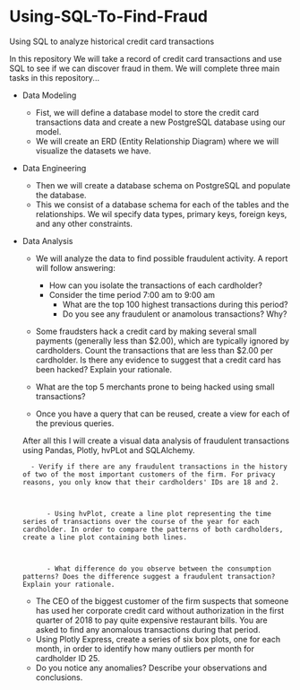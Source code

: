# Using-SQL-To-Find-Fraud
Using SQL to analyze historical credit card transactions 

In this repository We will take a record of credit card transactions and use SQL to see if we can discover fraud in them. We will complete three main tasks in this repository...

* Data Modeling
    - Fist, we will define a database model to store the credit card transactions data and create a new PostgreSQL database using our model.
    - We will create an ERD (Entity Relationship Diagram) where we will visualize the datasets we have.

* Data Engineering
    - Then we will create a database schema on PostgreSQL and populate the database.
    - This we consist of a database schema for each of the tables and the relationships. We wil specify data types, primary keys, foreign keys, and any other constraints.

* Data Analysis
    - We will analyze the data to find possible fraudulent activity. A report will follow answering:

         - How can you isolate the transactions of each cardholder?
         - Consider the time period 7:00 am to 9:00 am
            - What are the top 100 highest transactions during this period?
            - Do you see any fraudulent or anamolous transactions? Why?

     - Some fraudsters hack a credit card by making several small payments (generally less than $2.00), which are typically ignored by cardholders. Count the transactions that are less than $2.00 per cardholder. Is there any evidence to suggest that a credit card has been hacked? Explain your rationale.

     - What are the top 5 merchants prone to being hacked using small transactions?

     - Once you have a query that can be reused, create a view for each of the previous queries.

     After all this I will create a visual data analysis of fraudulent transactions using Pandas, Plotly, hvPLot and SQLAlchemy.

        - Verify if there are any fraudulent transactions in the history of two of the most important customers of the firm. For privacy reasons, you only know that their cardholders' IDs are 18 and 2.



            - Using hvPlot, create a line plot representing the time series of transactions over the course of the year for each cardholder. In order to compare the patterns of both cardholders, create a line plot containing both lines.



            - What difference do you observe between the consumption patterns? Does the difference suggest a fraudulent transaction? Explain your rationale.





     - The CEO of the biggest customer of the firm suspects that someone has used her corporate credit card without authorization in the first quarter of 2018 to pay quite expensive restaurant bills. You are asked to find any anomalous transactions during that period.
     - Using Plotly Express, create a series of six box plots, one for each month, in order to identify how many outliers per month for cardholder ID 25.
     - Do you notice any anomalies? Describe your observations and conclusions.
